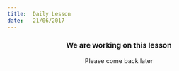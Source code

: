 ```yaml
---
title:  Daily Lesson
date:   21/06/2017
---
```


### <center>We are working on this lesson</center>
<center>Please come back later</center>
